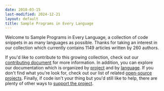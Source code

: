 ```yaml
---
date: 2018-03-15
last-modified: 2024-12-21
layout: default
title: Sample Programs in Every Language
---
```


Welcome to Sample Programs in Every Language, a collection of code snippets in as many languages as possible. Thanks for taking an interest in our collection which currently contains 1149 articles written by 260 authors.

If you'd like to contribute to this growing collection, check out our [contributing document](https://github.com/TheRenegadeCoder/sample-programs/blob/master/.github/CONTRIBUTING.md) for more information. In addition, you can explore our documentation which is organized by [project](/projects) and by [language](/languages). If you don't find what you're look for, check out our list of related [open-source projects](/related). Finally, if code isn't your thing but you'd still like to help, there are plenty of other ways to [support the project](https://therenegadecoder.com/updates/5-ways-you-can-support-the-renegade-coder/).